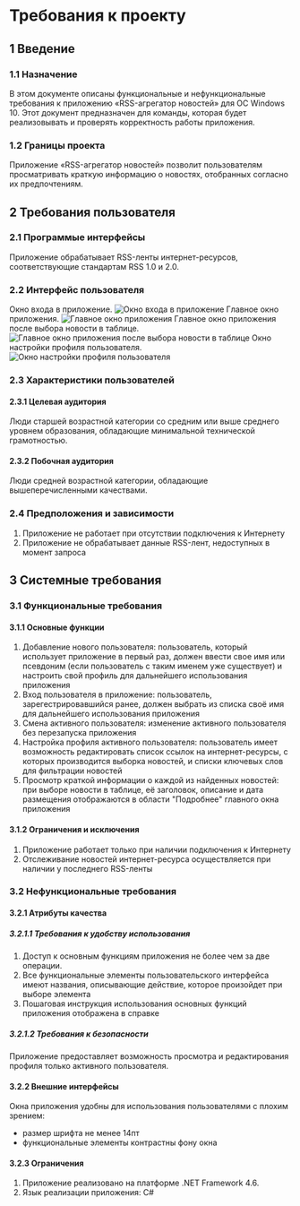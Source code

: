 # Требования к проекту
## 1 Введение
### 1.1 Назначение
В этом документе описаны функциональные и нефункциональные требования к приложению «RSS-агрегатор новостей» для ОС Windows 10. Этот документ предназначен для команды, которая будет реализовывать и проверять корректность работы приложения. 
### 1.2 Границы проекта
Приложение «RSS-агрегатор новостей» позволит пользователям просматривать краткую информацию о новостях, отобранных согласно их предпочтениям.
## 2 Требования пользователя
### 2.1 Программые интерфейсы
Приложение обрабатывает RSS-ленты интернет-ресурсов, соответствующие стандартам RSS 1.0 и 2.0. 
### 2.2 Интерфейс пользователя
Окно входа в приложение.
![Окно входа в приложение](https://github.com/LizaChehovich/TRTPO-Project/blob/master/Mockups/ApplicationLoginWindow.PNG)
Главное окно приложения.
![Главное окно приложения](https://github.com/LizaChehovich/TRTPO-Project/blob/master/Mockups/MainWindow1.PNG)
Главное окно приложения после выбора новости в таблице.
![Главное окно приложения после выбора новости в таблице](https://github.com/LizaChehovich/TRTPO-Project/blob/master/Mockups/MainWindow2.PNG)
Окно настройки профиля пользователя.
![Окно настройки профиля пользователя](https://github.com/LizaChehovich/TRTPO-Project/blob/master/Mockups/SettingUpAUserProfile.PNG)
### 2.3 Характеристики пользователей
#### 2.3.1 Целевая аудитория
Люди старшей возрастной категории со средним или выше среднего уровнем образования, обладающие минимальной технической грамотностью.
#### 2.3.2 Побочная аудитория
Люди средней возрастной категории, обладающие вышеперечисленными качествами.
### 2.4 Предположения и зависимости
1. Приложение не работает при отсутствии подключения к Интернету
2. Приложение не обрабатывает данные RSS-лент, недоступных в момент запроса
## 3 Системные требования
### 3.1 Функциональные требования
#### 3.1.1 Основные функции
1. Добавление нового пользователя: пользователь, который использует приложение в первый раз, должен ввести свое имя или псевдоним (если пользователь с таким именем уже существует) и настроить свой профиль для дальнейшего использования приложения
2. Вход пользователя в приложение: пользователь, зарегестрировавшийся ранее, должен выбрать из списка своё имя для дальнейшего использования приложения
3. Смена активного пользователя: изменение активного пользователя без перезапуска приложения
4. Настройка профиля активного пользователя: пользователь имеет возможность редактировать список ссылок на интернет-ресурсы, с которых производится выборка новостей, и списки ключевых слов для фильтрации новостей
5. Просмотр краткой информации о каждой из найденных новостей: при выборе новости в таблице, её заголовок, описание и дата размещения отображаются в области "Подробнее" главного окна приложения
#### 3.1.2 Ограничения и исключения
1. Приложение работает только при наличии подключения к Интернету
2. Отслеживание новостей интернет-ресурса осуществляется при наличии у последнего RSS-ленты 
### 3.2 Нефункциональные требования
#### 3.2.1 Атрибуты качества
##### 3.2.1.1 Требования к удобству использования
1. Доступ к основным функциям приложения не более чем за две операции.
2. Все функциональные элементы пользовательского интерфейса имеют названия, описывающие действие, которое произойдет при выборе элемента
3. Пошаговая инструкция использования основных функций приложения отображена в справке
##### 3.2.1.2 Требования к безопасности
Приложение предоставляет возможность просмотра и редактирования профиля только активного пользователя.
#### 3.2.2 Внешние интерфейсы
Окна приложения удобны для использования пользователями с плохим зрением:
  * размер шрифта не менее 14пт
  * функциональные элементы контрастны фону окна
#### 3.2.3 Ограничения
1. Приложение реализовано на платформе .NET Framework 4.6.
2. Язык реализации приложения: С#
